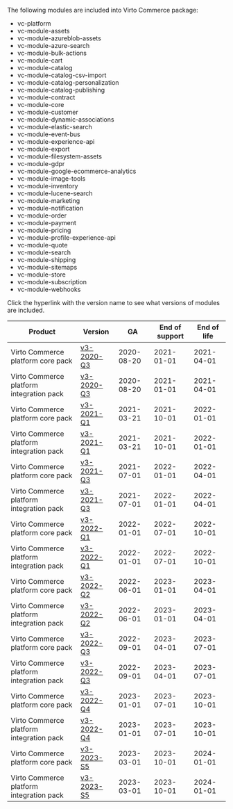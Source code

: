 
The following modules are included into Virto Commerce package:

* vc-platform
* vc-module-assets
* vc-module-azureblob-assets
* vc-module-azure-search
* vc-module-bulk-actions
* vc-module-cart
* vc-module-catalog
* vc-module-catalog-csv-import
* vc-module-catalog-personalization
* vc-module-catalog-publishing
* vc-module-contract
* vc-module-core
* vc-module-customer
* vc-module-dynamic-associations 
* vc-module-elastic-search
* vc-module-event-bus
* vc-module-experience-api
* vc-module-export
* vc-module-filesystem-assets 
* vc-module-gdpr
* vc-module-google-ecommerce-analytics
* vc-module-image-tools
* vc-module-inventory
* vc-module-lucene-search
* vc-module-marketing
* vc-module-notification
* vc-module-order
* vc-module-payment
* vc-module-pricing
* vc-module-profile-experience-api
* vc-module-quote
* vc-module-search
* vc-module-shipping
* vc-module-sitemaps
* vc-module-store
* vc-module-subscription
* vc-module-webhooks


Click the hyperlink with the version name to see what versions of modules are included.

| Product                                | Version     | GA       | End of support | End of life | 
|---------                               |---------    |----      | -------        | ----        | 
|Virto Commerce platform core pack       |[v3-2020-Q3](v3-2020-Q3.md) |2020-08-20|2021-01-01      |2021-04-01   | 
|Virto Commerce platform integration pack|[v3-2020-Q3](v3-2020-Q3.md)   |2020-08-20|2021-01-01      |2021-04-01   | 
|Virto Commerce platform core pack       |[v3-2021-Q1](v3-2021-Q1.md)   |2021-03-21|2021-10-01      |2022-01-01   | 
|Virto Commerce platform integration pack|[v3-2021-Q1](v3-2021-Q1.md)   |2021-03-21|2021-10-01      |2022-01-01   | 
|Virto Commerce platform core pack       |[v3-2021-Q3](v3-2021-Q3.md)   |2021-07-01|2022-01-01      |2022-04-01   | 
|Virto Commerce platform integration pack|[v3-2021-Q3](v3-2021-Q3.md)   |2021-07-01|2022-01-01      |2022-04-01   | 
|Virto Commerce platform core pack       |[v3-2022-Q1](v3-2022-Q1.md)   |2022-01-01|2022-07-01      |2022-10-01   | 
|Virto Commerce platform integration pack|[v3-2022-Q1](v3-2022-Q1.md)   |2022-01-01|2022-07-01      |2022-10-01   |
|Virto Commerce platform core pack       |[v3-2022-Q2](v3-2022-Q2.md)   |2022-06-01|2023-01-01      |2023-04-01   | 
|Virto Commerce platform integration pack|[v3-2022-Q2](v3-2022-Q2.md)   |2022-06-01|2023-01-01      |2023-04-01   |
|Virto Commerce platform core pack       |[v3-2022-Q3](v3-2022-Q3.md)   |2022-09-01|2023-04-01      |2023-07-01   | 
|Virto Commerce platform integration pack|[v3-2022-Q3](v3-2022-Q3.md)   |2022-09-01|2023-04-01      |2023-07-01   |
|Virto Commerce platform core pack       |[v3-2022-Q4](v3-2022-Q4.md)   |2023-01-01|2023-07-01      |2023-10-01   | 
|Virto Commerce platform integration pack|[v3-2022-Q4](v3-2022-Q4.md)   |2023-01-01|2023-07-01      |2023-10-01   |
|Virto Commerce platform core pack       |[v3-2023-S5](v3-2023-S5.md)   |2023-03-01|2023-10-01      |2024-01-01   | 
|Virto Commerce platform integration pack|[v3-2023-S5](v3-2023-S5.md)   |2023-03-01|2023-10-01      |2024-01-01   |
